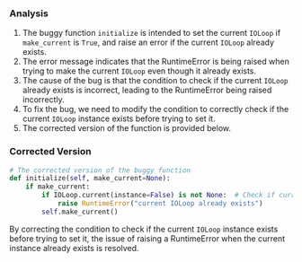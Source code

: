 ### Analysis
1. The buggy function `initialize` is intended to set the current `IOLoop` if `make_current` is `True`, and raise an error if the current `IOLoop` already exists.
2. The error message indicates that the RuntimeError is being raised when trying to make the current `IOLoop` even though it already exists.
3. The cause of the bug is that the condition to check if the current `IOLoop` already exists is incorrect, leading to the RuntimeError being raised incorrectly.
4. To fix the bug, we need to modify the condition to correctly check if the current `IOLoop` instance exists before trying to set it.
5. The corrected version of the function is provided below.

### Corrected Version
```python
# The corrected version of the buggy function
def initialize(self, make_current=None):
    if make_current:
        if IOLoop.current(instance=False) is not None:  # Check if current IOLoop instance already exists
            raise RuntimeError("current IOLoop already exists")
        self.make_current()
```

By correcting the condition to check if the current `IOLoop` instance exists before trying to set it, the issue of raising a RuntimeError when the current instance already exists is resolved.